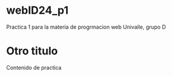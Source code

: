 # webID24_p1
Practica 1 para la materia de progrmacion web Univalle, grupo D 
# Otro titulo 
Contenido de practica
